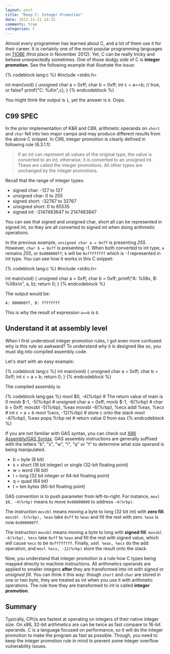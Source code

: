 ```yaml
---
layout: post
title: "Deep C: Integer Promotion"
date: 2012-11-21 14:15
comments: true
categories: C
---
```


Almost every programmer has learned about C, and a lot of them use it for their
career. It is certainly one of the most popular programming languages on
[TIOBE][TIOBE] (first place in November 2012). Yet, C can be really tricky and
behave unexpectedly sometimes. One of those dodgy side of C is **integer
promotion**. See the following example that illustrate the issue:

{% codeblock lang:c %}
#include <stdio.h>

int main(void)
{
    unsigned char a = 0xff;
    char b = 0xff;
    int c = a==b; // true, or false?
    printf("C: %d\n",c);
}
{% endcodeblock %}

You might think the output is `1`, yet the answer is `0`. Oops.

<!--more-->

## C99 SPEC

In the prior implementation of K&amp;R and C89, arithmetic operands on `short`
and `char` fell into two major camps and may produce different results from the
above C snippet. In C99, integer promotion is clearly defined in following rule
(6.3.1.1):

> If an int can represent all values of the original type, the value is converted
> to an int; otherwise, it is converted to an unsigned int. These are called the
> integer promotions. All other types are unchanged by the integer promotions.

Recall that the range of integer types:

* signed char: -127 to 127
* unsigned char: 0 to 255
* signed short: -32767 to 32767
* unsigned short: 0 to 65535
* signed int: -2147483647 to 2147483647

You can see that signed and unsigned char, short all can be represented in
signed int, so they are all converted to signed int when doing arithmetic
operations.

In the previous example, `unsigned char a = 0xff` is presenting *255*. However,
`char b = 0xff` is presenting *-1*. When both converted to int type, `a`
remains *255*, or `0x000000ff`; `b` will be `0xffffffff` which is *-1*
represented in int type. You can see how it works in this C snippet:

{% codeblock lang:c %}
#include <stdio.h>

int main(void)
{
    unsigned char a = 0xff;
    char b = 0xff;
    printf("A: %08x, B: %08x\n", a, b); 
    return 0;
}
{% endcodeblock %}

The output would be:

    A: 000000ff, B: ffffffff

This is why the result of expression `a==b` is `0`.

## Understand it at assembly level

When I first understood integer promotion rules, I got even more confused: why
is this rule so awkward? To understand why it is designed like so, you must dig
into compiled assembly code.

Let's start with an easy example:

{% codeblock lang:c %}
int main(void)
{
    unsigned char a = 0xff;
    char b = 0xff;
    int c = a + b;
    return 0;
}
{% endcodeblock %}

The compiled assembly is:

{% codeblock lang:gas %}
movl    $0, -4(%rbp)        # The return value of main is 0
movb    $-1, -5(%rbp)       # unsigned char a = 0xff;
movb    $-1, -6(%rbp)       # char b = 0xff;
movzbl  -5(%rbp), %eax
movsbl  -6(%rbp), %ecx
addl    %eax, %ecx          # int c = a + b
movl    %ecx, -12(%rbp)     # store c onto the stack
movl    -4(%rbp), %eax
popq    %rbp
ret                         # return value 0 from eax
{% endcodeblock %}

If you are not familiar with GAS syntax, you can check out 
[X86 Assembly/GAS Syntax][gas]. GAS assembly instructions are generally suffixed
with the letters "b", "s", "w", "l", "q" or "t" to determine what size operand
is being manipulated.

* b = byte (8 bit)
* s = short (16 bit integer) or single (32-bit floating point)
* w = word (16 bit)
* l = long (32 bit integer or 64-bit floating point)
* q = quad (64 bit)
* t = ten bytes (80-bit floating point)

GAS convention is to push parameter from left-to-right. For instance, 
`movl $0, -4(%rbp)` means to move `0x00000000` to address `-4(%rbp)`.

The instruction `movzbl` means moving a byte to long (32 bit int) with **zero
fill**.  `movzbl -5(%rbp), %eax` take `0xff` to `%eax` and fill the rest with
zero.  `%eax` is now `0x000000ff`.

The instruction `movsbl` means moving a byte to long with **signed fill**. 
`movsbl -6(%rbp), %ecx` take `0xff` to `%eax` and fill the rest with signed
value, which will cause `%ecx` to be `0xffffffff`.  Finally, `addl %eax, %ecx`
do the add operation, and `movl %ecx, -12(%rbp)` store the result onto the
stack.

Now, you understand that integer promotion is a rule how C types being mapped
directly to machine instructions. All arithmetics operands are applied to
smaller integers **after** they are transformed into int with *signed* or
*unsigned fill*.  You can think it this way: though `short` and `char` are stored
in one or two byte, they are treated as int when you use it with arithmetic
operations. The rule how they are transformed to int is called **integer
promotion**.

## Summary

Typically, CPUs are fastest at operating on integers of their native integer
size. On x86, 32-bit arithmetics are can be twice as fast compare to 16-bit
operands. C is a language focused on performance, so it will do the integer
promotion to make the program as fast as possible. Though, you need to
keep the integer promotion rule in mind to prevent some integer overflow
vulnerability issues.


[TIOBE]: http://www.tiobe.com/index.php/content/paperinfo/tpci/index.html
[gas]: http://en.wikibooks.org/wiki/X86_Assembly/GAS_Syntax
